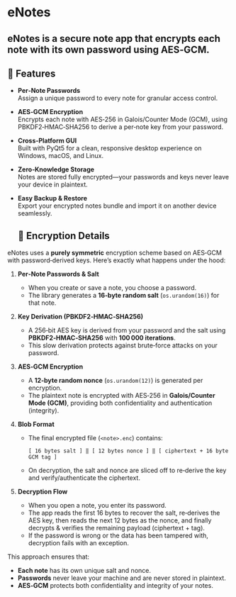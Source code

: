 # eNotes
**eNotes** is a secure note app that encrypts each note with its own password using AES‑GCM.
---

## 🚀 Features

- **Per‑Note Passwords**  
  Assign a unique password to every note for granular access control.

- **AES‑GCM Encryption**  
  Encrypts each note with AES‑256 in Galois/Counter Mode (GCM), using PBKDF2‑HMAC‑SHA256 to derive a per‑note key from your password.

- **Cross‑Platform GUI**  
  Built with PyQt5 for a clean, responsive desktop experience on Windows, macOS, and Linux.

- **Zero‑Knowledge Storage**  
  Notes are stored fully encrypted—your passwords and keys never leave your device in plaintext.

- **Easy Backup & Restore**  
  Export your encrypted notes bundle and import it on another device seamlessly.
  

  ## 🔐 Encryption Details

eNotes uses a **purely symmetric** encryption scheme based on AES‑GCM with password‑derived keys. Here’s exactly what happens under the hood:

1. **Per‑Note Passwords & Salt**  
   - When you create or save a note, you choose a password.  
   - The library generates a **16‑byte random salt** (`os.urandom(16)`) for that note.

2. **Key Derivation (PBKDF2‑HMAC‑SHA256)**  
   - A 256‑bit AES key is derived from your password and the salt using **PBKDF2‑HMAC‑SHA256** with **100 000 iterations**.  
   - This slow derivation protects against brute‑force attacks on your password.

3. **AES‑GCM Encryption**  
   - A **12‑byte random nonce** (`os.urandom(12)`) is generated per encryption.  
   - The plaintext note is encrypted with AES‑256 in **Galois/Counter Mode (GCM)**, providing both confidentiality and authentication (integrity).

4. **Blob Format**  
   - The final encrypted file (`<note>.enc`) contains:  
     ```
     [ 16 bytes salt ] ‖ [ 12 bytes nonce ] ‖ [ ciphertext + 16 byte GCM tag ]
     ```
   - On decryption, the salt and nonce are sliced off to re‑derive the key and verify/authenticate the ciphertext.

5. **Decryption Flow**  
   - When you open a note, you enter its password.  
   - The app reads the first 16 bytes to recover the salt, re‑derives the AES key, then reads the next 12 bytes as the nonce, and finally decrypts & verifies the remaining payload (ciphertext + tag).  
   - If the password is wrong or the data has been tampered with, decryption fails with an exception.

This approach ensures that:
- **Each note** has its own unique salt and nonce.
- **Passwords** never leave your machine and are never stored in plaintext.
- **AES‑GCM** protects both confidentiality and integrity of your notes.

